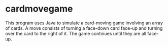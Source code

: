 # cardmovegame
This program uses Java to simulate a card-moving game involving an array of cards. A move consists of turning a face-down card face-up and turning over the card to the right of it. The game continues until they are all face-up.
